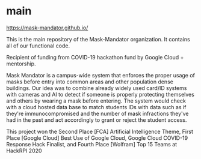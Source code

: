 # main

https://mask-mandator.github.io/

This is the main repository of the Mask-Mandator organization. It contains all of our functional code.

Recipient of funding from COVID-19 hackathon fund by Google Cloud + mentorship.

Mask Mandator is a campus-wide system that enforces the proper usage of masks before entry into common areas and other population dense buildings. Our idea was to combine already widely used card/ID systems with cameras and AI to detect if someone is properly protecting themselves and others by wearing a mask before entering. The system would check with a cloud hosted data base to match students IDs with data such as if they're immunocompromised and the number of mask infractions they've had in the past and act accordingly to grant or reject the student access.

This project won the Second Place [FCA] Artificial Intelligence Theme, First Place [Google Cloud] Best Use of Google Cloud, Google Cloud COVID-19 Response Hack Finalist, and Fourth Place [Wolfram] Top 15 Teams at HackRPI 2020
